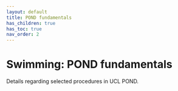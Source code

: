 ```yaml
---
layout: default
title: POND fundamentals
has_children: true
has_toc: true
nav_order: 2
---
```


# Swimming: POND fundamentals

Details regarding selected procedures in UCL POND.

